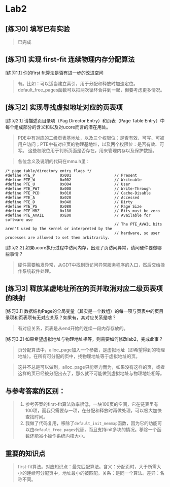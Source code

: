 # Lab2

## [练习0] 填写已有实验

> 已完成

## [练习1] 实现 first-fit 连续物理内存分配算法

[练习1.1] 你的first fit算法是否有进一步的改进空间

> 有。比如：可以适当建立索引，用于分配和释放时加速定位。default_free_pages函数可以把两次循环合并到一起，但要考虑更多情况。

## [练习2] 实现寻找虚拟地址对应的页表项

[练习2.1] 请描述页目录项（Pag Director Entry）和页表（Page Table Entry）中每个组成部分的含义和以及对ucore而言的潜在用处。

> PDE中有对应的二级页表基地址，以及三个权限位：是否有效、可写、可被用户访问；PTE中有对应页的物理基地址，以及两个权限位：是否有效、可写。 这些权限位用于判断页面是否存在，用来管理内存以及保护数据。

> 各位含义及说明的代码在mmu.h里：

```
/* page table/directory entry flags */
#define PTE_P           0x001                   // Present
#define PTE_W           0x002                   // Writeable
#define PTE_U           0x004                   // User
#define PTE_PWT         0x008                   // Write-Through
#define PTE_PCD         0x010                   // Cache-Disable
#define PTE_A           0x020                   // Accessed
#define PTE_D           0x040                   // Dirty
#define PTE_PS          0x080                   // Page Size
#define PTE_MBZ         0x180                   // Bits must be zero
#define PTE_AVAIL       0xE00                   // Available for software use
                                                // The PTE_AVAIL bits aren't used by the kernel or interpreted by the
                                                // hardware, so user processes are allowed to set them arbitrarily.
```

[练习2.2] 如果ucore执行过程中访问内存，出现了页访问异常，请问硬件要做哪些事情？

> 硬件需要触发异常，从GDT中找到页访问异常服务程序的入口，然后交给操作系统软件处理。

## [练习3] 释放某虚地址所在的页并取消对应二级页表项的映射

[练习3.1] 数据结构Page的全局变量（其实是一个数组）的每一项与页表中的页目录项和页表项有无对应关系？如果有，其对应关系是啥？

> 有对应关系，页表是从end开始的连续一段内存存放的。

[练习3.2] 如果希望虚拟地址与物理地址相等，则需要如何修改lab2，完成此事？

> 页分配算法中，alloc_page加入一个参数，是虚拟地址（即希望得到的物理地址）。在所有可分配的页中，找物理地址等于虚拟地址的页。

> 这并不总是可以做到，alloc_page只能尽力而为，如果没有这样的页，或者这样的页已经被分配出去了，那么就不可能做到虚拟地址与物理地址相等。

## 与参考答案的区别：

> 1. 参考答案的first-fit算法效率很低，一块100页的空间，它在链表里有100项，而我只需要存一项，在分配和释放时再做处理，可以极大加快查找时间。
> 2. 我做了代码复用，移除了`default_init_memmap`函数，因为它的功能可以由`default_free_pages`代替，而且支持init多块的情况。移除一个函数还能减小操作系统内核大小。

## 重要的知识点

> first-fit算法。对应知识点：最先匹配算法。含义：分配页时，大于所需大小的连续可分配页中，地址最小的被匹配。关系：是同一个算法。差异：名称不同。
